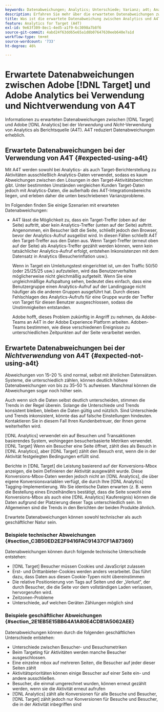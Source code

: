 ```yaml
---
keywords: Datenabweichungen; Analytics; Unterschiede; Varianz; a4t; Analytics für Target; Analytics als Berichtsquelle; Diskrepanzen; Diskrepanz
description: Erfahren Sie mehr über die erwarteten Datenabweichungen zwischen der Adobe. [!DNL Target] und Analytics , wenn Analytics nicht verwendet wird für [!DNL Target] (A4T), wodurch Datenabweichungen vollständig beseitigt werden.
title: Was ist die erwartete Datenabweichung zwischen Analytics und A4T?
feature: Analytics for Target (A4T)
exl-id: 9e63f309-8ec1-4ed5-a1f9-6c3098a7b8f6
source-git-commit: 4abd24f63dd65e65a1d8b07647630eeb640e7a1d
workflow-type: tm+mt
source-wordcount: '733'
ht-degree: 46%

---
```


# Erwartete Datenabweichungen zwischen Adobe [!DNL Target] und Adobe Analytics bei Verwendung und Nichtverwendung von A4T

Informationen zu erwarteten Datenabweichungen zwischen [!DNL Target] und Adobe [!DNL Analytics] bei der *Verwendung* und *Nicht*-Verwendung von Analytics als Berichtsquelle (A4T). A4T reduziert Datenabweichungen erheblich.

## Erwartete Datenabweichungen bei der Verwendung von A4T {#expected-using-a4t}

Mit A4T werden sowohl bei Analytics- als auch Target-Berichterstellung zu Aktivitäten ausschließlich Analytics-Daten verwendet, sodass es kaum Abweichungen zwischen den Lösungen in den Target-Aktivitätsberichten gibt. Unter bestimmten Umständen vergleichen Kunden Target-Daten jedoch mit Analytics-Daten, die außerhalb des A4T-Integrationsbereichs liegen, und erleben daher die unten beschriebenen Varianzprobleme.

Im Folgenden finden Sie einige Szenarien mit erwarteten Datenabweichungen:

* A4T lässt die Möglichkeit zu, dass ein Target-Treffer (oben auf der Seite) auftritt, aber kein Analytics-Treffer (unten auf der Seite) auftritt. Angenommen, ein Besucher lädt die Seite, schließt jedoch den Browser, bevor der Analytics-Aufruf ausgelöst wird. In diesen Fällen schließt A4T den Target-Treffer aus den Daten aus. Wenn Target-Treffer (erneut oben auf der Seite) als Analytics-Treffer gezählt werden können, wenn kein tatsächlicher Analytics-Aufruf erfolgt, entstehen Inkonsistenzen mit dem Datensatz in Analytics (Besucherinflation usw.).

   Wenn in Target ein Umleitungstest eingerichtet ist, um den Traffic 50/50 (oder 25/25/25 usw.) aufzuteilen, wird das Benutzerverhalten möglicherweise nicht gleichmäßig aufgeteilt. Wenn Sie eine ungleichmäßige Aufspaltung sehen, bedeutet dies einfach, dass eine Benutzergruppe einen Analytics-Aufruf auf der Landingpage nicht häufiger als die anderen Gruppen ausgeführt hat. Durch dieses Fehlschlagen des Analytics-Aufrufs für eine Gruppe wurde der Treffer von Target für diesen Benutzer ausgeschlossen, sodass die Unstimmigkeiten entstanden.

   Adobe hofft, dieses Problem zukünftig in Angriff zu nehmen, da Adobe-Teams an A4T in der Adobe Experience Platform arbeiten. Adoben-Teams bestimmen, wie diese verschiedenen Ereignisse zu unterschiedlichen Zeitpunkten auf der Seite verarbeitet werden.

## Erwartete Datenabweichungen bei der *Nichtverwendung* von A4T {#expected-not-using-a4t}

Abweichungen von 15–20 % sind normal, selbst mit ähnlichen Datensätzen. Systeme, die unterschiedlich zählen, können deutlich höhere Datenabweichungen von bis zu 35–50 % aufweisen. Manchmal können die Abweichungen sogar noch höher sein.

Auch wenn sich die Daten selbst deutlich unterscheiden, stimmen die Trends in der Regel überein. Solange die Unterschiede und Trends konsistent bleiben, bleiben die Daten gültig und nützlich. Sind Unterschiede und Trends inkonsistent, könnte das auf falsche Einstellungen hindeuten. Kontaktieren Sie in diesem Fall Ihren Kundenbetreuer, der Ihnen gerne weiterhelfen wird.

[!DNL Analytics] verwendet ein auf Besuchen und Transaktionen basierendes System, wohingegen besucherbasierte Metriken verwendet. [!DNL Target] Wenn ein Besucher eine Seite öffnet, zählt dies als Besuch in [!DNL Analytics], aber [!DNL Target] zählt den Besuch erst, wenn die in der Aktivität festgelegten Bedingungen erfüllt sind.

Berichte in [!DNL Target] die Leistung basierend auf der Konversions-Mbox anzeigen, die beim Definieren der Aktivität ausgewählt wurde. Diese Konversions-Mbox-Daten werden jedoch nicht an [!DNL Analytics], die über eigene Konversionsvariablen verfügt, die durch Ihre [!DNL Analytics] Tagging-Implementierung. Wo Sie identische Daten erwarten (z. B. wenn die Bestellung eines Einzelhändlers bestätigt, dass die Seite sowohl eine Konversions-Mbox als auch eine [!DNL Analytics] Kaufereignis) können die Daten aufgrund der Platzierung dieser Tags unterschiedlich sein. Im Allgemeinen sind die Trends in den Berichten der beiden Produkte ähnlich.

Erwartete Datenabweichungen können sowohl technischer als auch geschäftlicher Natur sein.

### Beispiele technischer Abweichungen  {#section_C3B50ED2E2F9416FAC91437CF1A87369}

Datenabweichungen können durch folgende technische Unterschiede entstehen:

* [!DNL Target] Besucher müssen Cookies und JavaScript zulassen
* Erst- und Drittanbieter-Cookies werden anders verarbeitet. Das führt dazu, dass Daten aus diesen Cookie-Typen nicht übereinstimmen
* Die relative Positionierung von Tags auf Seiten und der „Verlust“, der durch Besucher, die die Seite vor dem vollständigen Laden verlassen, hervorgerufen wird.
* Zeitzonen-Probleme
* Unterschiede, auf welchen Geräten Zählungen möglich sind

### Beispiele geschäftlicher Abweichungen  {#section_2E1EB5E15BB64A1A80E4CDB1A5062AEE}

Datenabweichungen können durch die folgenden geschäftlichen Unterschiede entstehen:

* Unterschiede zwischen Besucher- und Besuchsmetriken
* Beim Targeting für Aktivitäten werden manche Besucher ausgeschlossen.
* Eine einzelne mbox auf mehreren Seiten, die Besucher auf jeder dieser Seiten zählt
* Aktivitätsprioritäten können einige Besucher auf einer Seite ein- und andere ausschließen.
* Besucher, die einmal umgerechnet wurden, können erneut gezählt werden, wenn sie die Aktivität erneut aufrufen
* [!DNL Analytics] zählt alle Konversionen für alle Besuche und Besucher, [!DNL Target] zählt jedoch nur Konversionen für Besuche und Besucher, die in der Aktivität inbegriffen sind
